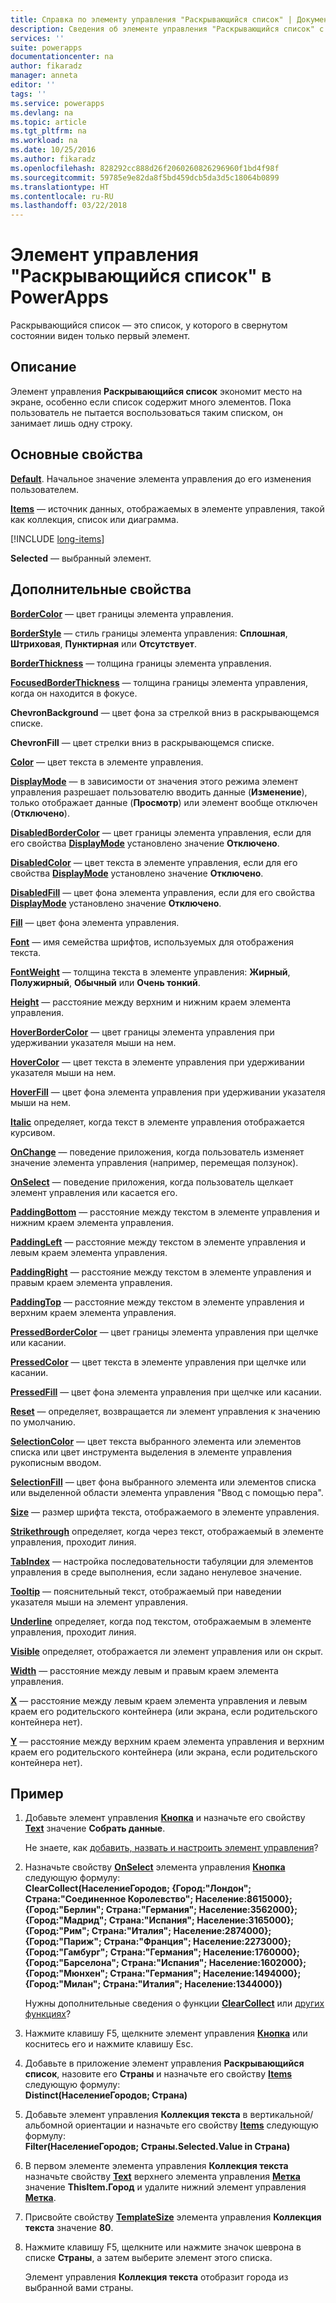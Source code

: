 ```yaml
---
title: Справка по элементу управления "Раскрывающийся список" | Документация Майкрософт
description: Сведения об элементе управления "Раскрывающийся список" с описанием его свойств и примерами
services: ''
suite: powerapps
documentationcenter: na
author: fikaradz
manager: anneta
editor: ''
tags: ''
ms.service: powerapps
ms.devlang: na
ms.topic: article
ms.tgt_pltfrm: na
ms.workload: na
ms.date: 10/25/2016
ms.author: fikaradz
ms.openlocfilehash: 828292cc888d26f2060260826296960f1bd4f98f
ms.sourcegitcommit: 59785e9e82da8f5bd459dcb5da3d5c18064b0899
ms.translationtype: HT
ms.contentlocale: ru-RU
ms.lasthandoff: 03/22/2018
---
```

# <a name="drop-down-control-in-powerapps"></a>Элемент управления "Раскрывающийся список" в PowerApps
Раскрывающийся список — это список, у которого в свернутом состоянии виден только первый элемент.

## <a name="description"></a>Описание
Элемент управления **Раскрывающийся список** экономит место на экране, особенно если список содержит много элементов. Пока пользователь не пытается воспользоваться таким списком, он занимает лишь одну строку.

## <a name="key-properties"></a>Основные свойства
**[Default](properties-core.md)**. Начальное значение элемента управления до его изменения пользователем.

**[Items](properties-core.md)** — источник данных, отображаемых в элементе управления, такой как коллекция, список или диаграмма.

[!INCLUDE [long-items](../../../includes/long-items.md)]

**Selected** — выбранный элемент.

## <a name="additional-properties"></a>Дополнительные свойства
**[BorderColor](properties-color-border.md)** — цвет границы элемента управления.

**[BorderStyle](properties-color-border.md)** — стиль границы элемента управления: **Сплошная**, **Штриховая**, **Пунктирная** или **Отсутствует**.

**[BorderThickness](properties-color-border.md)** — толщина границы элемента управления.

**[FocusedBorderThickness](properties-color-border.md)** — толщина границы элемента управления, когда он находится в фокусе.

**ChevronBackground** — цвет фона за стрелкой вниз в раскрывающемся списке.

**ChevronFill** — цвет стрелки вниз в раскрывающемся списке.

**[Color](properties-color-border.md)** — цвет текста в элементе управления.

**[DisplayMode](properties-core.md)** — в зависимости от значения этого режима элемент управления разрешает пользователю вводить данные (**Изменение**), только отображает данные (**Просмотр**) или элемент вообще отключен (**Отключено**).

**[DisabledBorderColor](properties-color-border.md)** — цвет границы элемента управления, если для его свойства **[DisplayMode](properties-core.md)** установлено значение **Отключено**.

**[DisabledColor](properties-color-border.md)** — цвет текста в элементе управления, если для его свойства **[DisplayMode](properties-core.md)** установлено значение **Отключено**.

**[DisabledFill](properties-color-border.md)** — цвет фона элемента управления, если для его свойства **[DisplayMode](properties-core.md)** установлено значение **Отключено**.

**[Fill](properties-color-border.md)** — цвет фона элемента управления.

**[Font](properties-text.md)** — имя семейства шрифтов, используемых для отображения текста.

**[FontWeight](properties-text.md)** — толщина текста в элементе управления: **Жирный**, **Полужирный**, **Обычный** или **Очень тонкий**.

**[Height](properties-size-location.md)** — расстояние между верхним и нижним краем элемента управления.

**[HoverBorderColor](properties-color-border.md)** — цвет границы элемента управления при удерживании указателя мыши на нем.

**[HoverColor](properties-color-border.md)** — цвет текста в элементе управления при удерживании указателя мыши на нем.

**[HoverFill](properties-color-border.md)** — цвет фона элемента управления при удерживании указателя мыши на нем.

**[Italic](properties-text.md)** определяет, когда текст в элементе управления отображается курсивом.

**[OnChange](properties-core.md)** — поведение приложения, когда пользователь изменяет значение элемента управления (например, перемещая ползунок).

**[OnSelect](properties-core.md)** — поведение приложения, когда пользователь щелкает элемент управления или касается его.

**[PaddingBottom](properties-size-location.md)** — расстояние между текстом в элементе управления и нижним краем элемента управления.

**[PaddingLeft](properties-size-location.md)** — расстояние между текстом в элементе управления и левым краем элемента управления.

**[PaddingRight](properties-size-location.md)** — расстояние между текстом в элементе управления и правым краем элемента управления.

**[PaddingTop](properties-size-location.md)** — расстояние между текстом в элементе управления и верхним краем элемента управления.

**[PressedBorderColor](properties-color-border.md)** — цвет границы элемента управления при щелчке или касании.

**[PressedColor](properties-color-border.md)** — цвет текста в элементе управления при щелчке или касании.

**[PressedFill](properties-color-border.md)** — цвет фона элемента управления при щелчке или касании.

**[Reset](properties-core.md)** — определяет, возвращается ли элемент управления к значению по умолчанию.

**[SelectionColor](properties-color-border.md)** — цвет текста выбранного элемента или элементов списка или цвет инструмента выделения в элементе управления рукописным вводом.

**[SelectionFill](properties-color-border.md)**  — цвет фона выбранного элемента или элементов списка или выделенной области элемента управления "Ввод с помощью пера".

**[Size](properties-text.md)** — размер шрифта текста, отображаемого в элементе управления.

**[Strikethrough](properties-text.md)** определяет, когда через текст, отображаемый в элементе управления, проходит линия.

**[TabIndex](properties-accessibility.md)** — настройка последовательности табуляции для элементов управления в среде выполнения, если задано ненулевое значение.

**[Tooltip](properties-core.md)** — пояснительный текст, отображаемый при наведении указателя мыши на элемент управления.

**[Underline](properties-text.md)** определяет, когда под текстом, отображаемым в элементе управления, проходит линия.

**[Visible](properties-core.md)** определяет, отображается ли элемент управления или он скрыт.

**[Width](properties-size-location.md)** — расстояние между левым и правым краем элемента управления.

**[X](properties-size-location.md)** — расстояние между левым краем элемента управления и левым краем его родительского контейнера (или экрана, если родительского контейнера нет).

**[Y](properties-size-location.md)** — расстояние между верхним краем элемента управления и верхним краем его родительского контейнера (или экрана, если родительского контейнера нет).

## <a name="example"></a>Пример
1. Добавьте элемент управления **[Кнопка](control-button.md)** и назначьте его свойству **[Text](properties-core.md)** значение **Собрать данные**.
   
    Не знаете, как [добавить, назвать и настроить элемент управления](../add-configure-controls.md)?
2. Назначьте свойству **[OnSelect](properties-core.md)** элемента управления **[Кнопка](control-button.md)** следующую формулу:
   <br>**ClearCollect(НаселениеГородов; {Город:"Лондон"; Страна:"Соединенное Королевство"; Население:8615000}; {Город:"Берлин"; Страна:"Германия"; Население:3562000}; {Город:"Мадрид"; Страна:"Испания"; Население:3165000}; {Город:"Рим"; Страна:"Италия"; Население:2874000}; {Город:"Париж"; Страна:"Франция"; Население:2273000}; {Город:"Гамбург"; Страна:"Германия"; Население:1760000}; {Город:"Барселона"; Страна:"Испания"; Население:1602000}; {Город:"Мюнхен"; Страна:"Германия"; Население:1494000}; {Город:"Милан"; Страна:"Италия"; Население:1344000})**
   
    Нужны дополнительные сведения о функции **[ClearCollect](../functions/function-clear-collect-clearcollect.md)** или [других функциях](../formula-reference.md)?
3. Нажмите клавишу F5, щелкните элемент управления **[Кнопка](control-button.md)** или коснитесь его и нажмите клавишу Esc.
4. Добавьте в приложение элемент управления **Раскрывающийся список**, назовите его **Страны** и назначьте его свойству **[Items](properties-core.md)** следующую формулу:
   <br>**Distinct(НаселениеГородов; Страна)**
5. Добавьте элемент управления **Коллекция текста** в вертикальной/альбомной ориентации и назначьте его свойству **[Items](properties-core.md)** следующую формулу:
   <br>**Filter(НаселениеГородов; Страны.Selected.Value in Страна)**
6. В первом элементе элемента управления **Коллекция текста** назначьте свойству **[Text](properties-core.md)** верхнего элемента управления **[Метка](control-text-box.md)** значение **ThisItem.Город** и удалите нижний элемент управления **[Метка](control-text-box.md)**.
7. Присвойте свойству **[TemplateSize](control-gallery.md)** элемента управления **Коллекция текста** значение **80**.
8. Нажмите клавишу F5, щелкните или нажмите значок шеврона в списке **Страны**, а затем выберите элемент этого списка.
   
    Элемент управления **Коллекция текста** отобразит города из выбранной вами страны.

